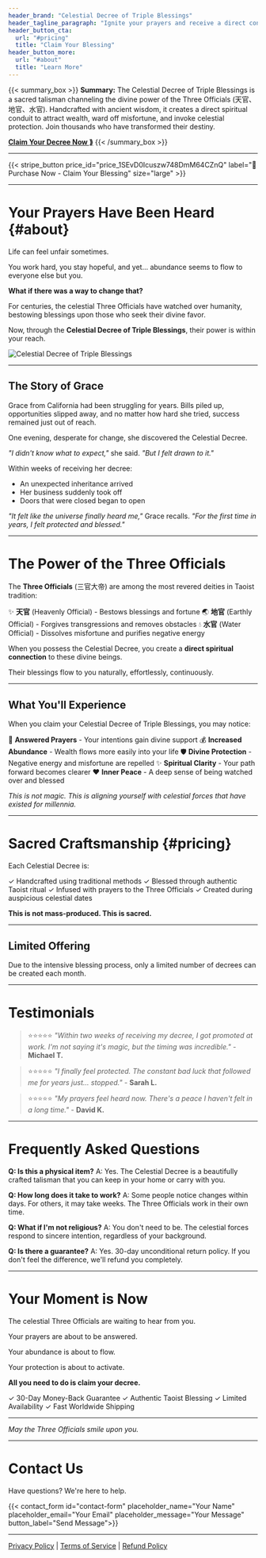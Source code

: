 ```yaml
---
header_brand: "Celestial Decree of Triple Blessings"
header_tagline_paragraph: "Ignite your prayers and receive a direct conduit for wealth and protection from the celestial Three Officials."
header_button_cta:
  url: "#pricing"
  title: "Claim Your Blessing"
header_button_more:
  url: "#about"
  title: "Learn More"
---
```


{{< summary_box >}}
**Summary:** The Celestial Decree of Triple Blessings is a sacred talisman channeling the divine power of the Three Officials (天官、地官、水官). Handcrafted with ancient wisdom, it creates a direct spiritual conduit to attract wealth, ward off misfortune, and invoke celestial protection. Join thousands who have transformed their destiny.

**[Claim Your Decree Now ⟫](#pricing)**
{{< /summary_box >}}

---

{{< stripe_button price_id="price_1SEvD0Icuszw748DmM64CZnQ" label="🛒 Purchase Now - Claim Your Blessing" size="large" >}}

---

# Your Prayers Have Been Heard {#about}

Life can feel unfair sometimes.

You work hard, you stay hopeful, and yet... abundance seems to flow to everyone else but you.

**What if there was a way to change that?**

For centuries, the celestial Three Officials have watched over humanity, bestowing blessings upon those who seek their divine favor.

Now, through the **Celestial Decree of Triple Blessings**, their power is within your reach.

![Celestial Decree of Triple Blessings](https://stellarview.ca/SITE/blessaura/%E4%BA%8C%E5%AE%98%E8%B5%90%E7%A6%8F%E5%AE%9D%E9%92%9E.jpg)

---

## The Story of Grace

Grace from California had been struggling for years. Bills piled up, opportunities slipped away, and no matter how hard she tried, success remained just out of reach.

One evening, desperate for change, she discovered the Celestial Decree.

_"I didn't know what to expect,"_ she said. _"But I felt drawn to it."_

Within weeks of receiving her decree:
- An unexpected inheritance arrived
- Her business suddenly took off
- Doors that were closed began to open

_"It felt like the universe finally heard me,"_ Grace recalls. _"For the first time in years, I felt protected and blessed."_

---

# The Power of the Three Officials

The **Three Officials** (三官大帝) are among the most revered deities in Taoist tradition:

✨ **天官** (Heavenly Official) - Bestows blessings and fortune
🌏 **地官** (Earthly Official) - Forgives transgressions and removes obstacles
💧 **水官** (Water Official) - Dissolves misfortune and purifies negative energy

When you possess the Celestial Decree, you create a **direct spiritual connection** to these divine beings.

Their blessings flow to you naturally, effortlessly, continuously.

---

## What You'll Experience

When you claim your Celestial Decree of Triple Blessings, you may notice:

🙏 **Answered Prayers** - Your intentions gain divine support
💰 **Increased Abundance** - Wealth flows more easily into your life
🛡️ **Divine Protection** - Negative energy and misfortune are repelled
✨ **Spiritual Clarity** - Your path forward becomes clearer
❤️ **Inner Peace** - A deep sense of being watched over and blessed

_This is not magic. This is aligning yourself with celestial forces that have existed for millennia._

---

# Sacred Craftsmanship {#pricing}

Each Celestial Decree is:

✓ Handcrafted using traditional methods
✓ Blessed through authentic Taoist ritual
✓ Infused with prayers to the Three Officials
✓ Created during auspicious celestial dates

**This is not mass-produced. This is sacred.**

---

## Limited Offering

Due to the intensive blessing process, only a limited number of decrees can be created each month.

---

# Testimonials

> ⭐⭐⭐⭐⭐
> _"Within two weeks of receiving my decree, I got promoted at work. I'm not saying it's magic, but the timing was incredible."_ - **Michael T.**

> ⭐⭐⭐⭐⭐
> _"I finally feel protected. The constant bad luck that followed me for years just... stopped."_ - **Sarah L.**

> ⭐⭐⭐⭐⭐
> _"My prayers feel heard now. There's a peace I haven't felt in a long time."_ - **David K.**

---

# Frequently Asked Questions

**Q: Is this a physical item?**
A: Yes. The Celestial Decree is a beautifully crafted talisman that you can keep in your home or carry with you.

**Q: How long does it take to work?**
A: Some people notice changes within days. For others, it may take weeks. The Three Officials work in their own time.

**Q: What if I'm not religious?**
A: You don't need to be. The celestial forces respond to sincere intention, regardless of your background.

**Q: Is there a guarantee?**
A: Yes. 30-day unconditional return policy. If you don't feel the difference, we'll refund you completely.

---

# Your Moment is Now

The celestial Three Officials are waiting to hear from you.

Your prayers are about to be answered.

Your abundance is about to flow.

Your protection is about to activate.

**All you need to do is claim your decree.**

✓ 30-Day Money-Back Guarantee
✓ Authentic Taoist Blessing
✓ Limited Availability
✓ Fast Worldwide Shipping

---

_May the Three Officials smile upon you._

---

# Contact Us

Have questions? We're here to help.

{{< contact_form id="contact-form" placeholder_name="Your Name" placeholder_email="Your Email" placeholder_message="Your Message" button_label="Send Message">}}

---

[Privacy Policy](/privacy) | [Terms of Service](/terms) | [Refund Policy](/refund)
